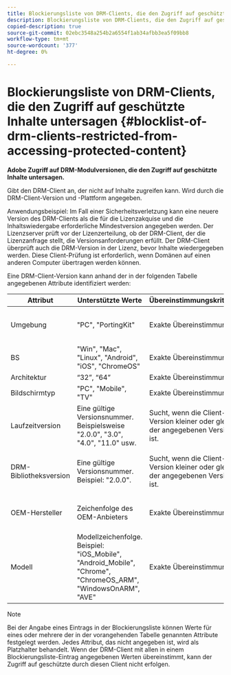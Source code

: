 ```yaml
---
title: Blockierungsliste von DRM-Clients, die den Zugriff auf geschützte Inhalte untersagen
description: Blockierungsliste von DRM-Clients, die den Zugriff auf geschützte Inhalte untersagen
copied-description: true
source-git-commit: 02ebc3548a254b2a6554f1ab34afbb3ea5f09bb8
workflow-type: tm+mt
source-wordcount: '377'
ht-degree: 0%

---
```


# Blockierungsliste von DRM-Clients, die den Zugriff auf geschützte Inhalte untersagen {#blocklist-of-drm-clients-restricted-from-accessing-protected-content}

**Adobe Zugriff auf DRM-Modulversionen, die den Zugriff auf geschützte Inhalte untersagen.**

Gibt den DRM-Client an, der nicht auf Inhalte zugreifen kann. Wird durch die DRM-Client-Version und -Plattform angegeben.

Anwendungsbeispiel: Im Fall einer Sicherheitsverletzung kann eine neuere Version des DRM-Clients als die für die Lizenzakquise und die Inhaltswiedergabe erforderliche Mindestversion angegeben werden. Der Lizenzserver prüft vor der Lizenzerteilung, ob der DRM-Client, der die Lizenzanfrage stellt, die Versionsanforderungen erfüllt. Der DRM-Client überprüft auch die DRM-Version in der Lizenz, bevor Inhalte wiedergegeben werden. Diese Client-Prüfung ist erforderlich, wenn Domänen auf einen anderen Computer übertragen werden können.

Eine DRM-Client-Version kann anhand der in der folgenden Tabelle angegebenen Attribute identifiziert werden:

| **Attribut** | **Unterstützte Werte** | **Übereinstimmungskriterien** | **Beschreibung** |
|---|---|---|---|
| Umgebung | &quot;PC&quot;, &quot;PortingKit&quot; | Exakte Übereinstimmung | Gibt an, ob der Client auf einem Desktop- oder einem anderen Gerät ausgeführt wird. |
| BS | &quot;Win&quot;, &quot;Mac&quot;, &quot;Linux&quot;, &quot;Android&quot;, &quot;iOS&quot;, &quot;ChromeOS&quot; | Exakte Übereinstimmung | Plattform |
| Architektur | “32”, “64” | Exakte Übereinstimmung | 32-Bit oder 64-Bit |
| Bildschirmtyp | &quot;PC&quot;, &quot;Mobile&quot;, &quot;TV&quot; | Exakte Übereinstimmung | |
| Laufzeitversion | Eine gültige Versionsnummer. Beispielsweise &quot;2.0.0&quot;, &quot;3.0&quot;, &quot;4.0&quot;, &quot;11.0&quot; usw. | Sucht, wenn die Client-Version kleiner oder gleich der angegebenen Version ist. | Versionsnummer wird als Kombination aus Zahlen und Zeiträumen (&quot;.&quot;) angegeben. beliebiger Länge. |
| DRM-Bibliotheksversion | Eine gültige Versionsnummer. Beispiel: &quot;2.0.0&quot;. | Sucht, wenn die Client-Version kleiner oder gleich der angegebenen Version ist. | Versionsnummer wird als Kombination aus Zahlen und Zeiträumen (&quot;.&quot;) angegeben. beliebiger Länge. |
| OEM-Hersteller | Zeichenfolge des OEM-Anbieters | Exakte Übereinstimmung | Identifikationszeichenfolge des OEM-Anbieters für das Gerät, das das Portierungs-Kit verwendet. |
| Modell | Modellzeichenfolge. Beispiel: &quot;iOS_Mobile&quot;, &quot;Android_Mobile&quot;, &quot;Chrome&quot;, &quot;ChromeOS_ARM&quot;, &quot;WindowsOnARM&quot;, &quot;AVE&quot; | Exakte Übereinstimmung | Identifizierungszeichenfolge des Gerätemodells für das Gerät, das das Portierungs-Kit verwendet. |

>[!NOTE]
>
>Bei der Angabe eines Eintrags in der Blockierungsliste können Werte für eines oder mehrere der in der vorangehenden Tabelle genannten Attribute festgelegt werden. Jedes Attribut, das nicht angegeben ist, wird als Platzhalter behandelt. Wenn der DRM-Client mit allen in einem Blockierungsliste-Eintrag angegebenen Werten übereinstimmt, kann der Zugriff auf geschützte  durch diesen Client nicht erfolgen.
